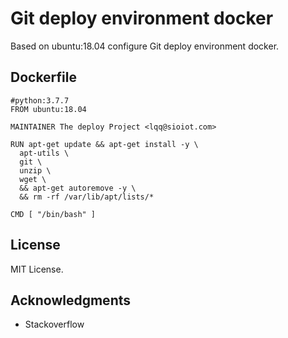 # Git deploy environment docker

Based on ubuntu:18.04 configure Git deploy environment docker.

## Dockerfile

  ``` shell
  #python:3.7.7
  FROM ubuntu:18.04

  MAINTAINER The deploy Project <lqq@sioiot.com>

  RUN apt-get update && apt-get install -y \
    apt-utils \
    git \
    unzip \
    wget \
    && apt-get autoremove -y \
    && rm -rf /var/lib/apt/lists/*

  CMD [ "/bin/bash" ]
  ```

## License

MIT License.

## Acknowledgments

* Stackoverflow
